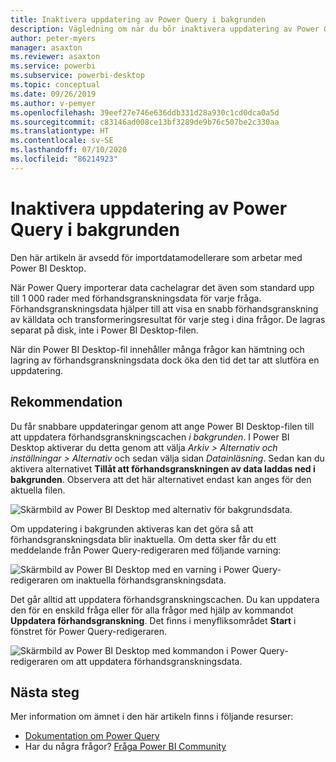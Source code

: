 ```yaml
---
title: Inaktivera uppdatering av Power Query i bakgrunden
description: Vägledning om när du bör inaktivera uppdatering av Power Query i bakgrunden.
author: peter-myers
manager: asaxton
ms.reviewer: asaxton
ms.service: powerbi
ms.subservice: powerbi-desktop
ms.topic: conceptual
ms.date: 09/26/2019
ms.author: v-pemyer
ms.openlocfilehash: 39eef27e746e636ddb331d28a930c1cd0dca0a5d
ms.sourcegitcommit: c83146ad008ce13bf3289de9b76c507be2c330aa
ms.translationtype: HT
ms.contentlocale: sv-SE
ms.lasthandoff: 07/10/2020
ms.locfileid: "86214923"
---
```

# <a name="disable-power-query-background-refresh"></a>Inaktivera uppdatering av Power Query i bakgrunden

Den här artikeln är avsedd för importdatamodellerare som arbetar med Power BI Desktop.

När Power Query importerar data cachelagrar det även som standard upp till 1 000 rader med förhandsgranskningsdata för varje fråga. Förhandsgranskningsdata hjälper till att visa en snabb förhandsgranskning av källdata och transformeringsresultat för varje steg i dina frågor. De lagras separat på disk, inte i Power BI Desktop-filen.

När din Power BI Desktop-fil innehåller många frågor kan hämtning och lagring av förhandsgranskningsdata dock öka den tid det tar att slutföra en uppdatering.

## <a name="recommendation"></a>Rekommendation

Du får snabbare uppdateringar genom att ange Power BI Desktop-filen till att uppdatera förhandsgranskningscachen _i bakgrunden_. I Power BI Desktop aktiverar du detta genom att välja _Arkiv > Alternativ och inställningar > Alternativ_ och sedan välja sidan _Datainläsning_. Sedan kan du aktivera alternativet **Tillåt att förhandsgranskningen av data laddas ned i bakgrunden**. Observera att det här alternativet endast kan anges för den aktuella filen.

![Skärmbild av Power BI Desktop med alternativ för bakgrundsdata.](media/power-query-background-refresh/power-query-options-background-data.png)

Om uppdatering i bakgrunden aktiveras kan det göra så att förhandsgranskningsdata blir inaktuella. Om detta sker får du ett meddelande från Power Query-redigeraren med följande varning:

![Skärmbild av Power BI Desktop med en varning i Power Query-redigeraren om inaktuella förhandsgranskningsdata.](media/power-query-background-refresh/power-query-preview-data-old.png)

Det går alltid att uppdatera förhandsgranskningscachen. Du kan uppdatera den för en enskild fråga eller för alla frågor med hjälp av kommandot **Uppdatera förhandsgranskning**. Det finns i menyfliksområdet **Start** i fönstret för Power Query-redigeraren.

![Skärmbild av Power BI Desktop med kommandon i Power Query-redigeraren om att uppdatera förhandsgranskningsdata.](media/power-query-background-refresh/power-query-refresh-preview-data.png)

## <a name="next-steps"></a>Nästa steg

Mer information om ämnet i den här artikeln finns i följande resurser:

- [Dokumentation om Power Query](/power-query/)
- Har du några frågor? [Fråga Power BI Community](https://community.powerbi.com/)
